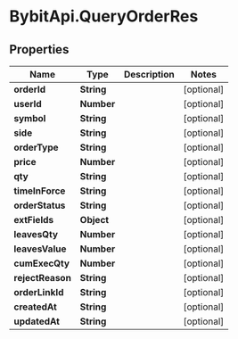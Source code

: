 # BybitApi.QueryOrderRes

## Properties
Name | Type | Description | Notes
------------ | ------------- | ------------- | -------------
**orderId** | **String** |  | [optional] 
**userId** | **Number** |  | [optional] 
**symbol** | **String** |  | [optional] 
**side** | **String** |  | [optional] 
**orderType** | **String** |  | [optional] 
**price** | **Number** |  | [optional] 
**qty** | **String** |  | [optional] 
**timeInForce** | **String** |  | [optional] 
**orderStatus** | **String** |  | [optional] 
**extFields** | **Object** |  | [optional] 
**leavesQty** | **Number** |  | [optional] 
**leavesValue** | **Number** |  | [optional] 
**cumExecQty** | **Number** |  | [optional] 
**rejectReason** | **String** |  | [optional] 
**orderLinkId** | **String** |  | [optional] 
**createdAt** | **String** |  | [optional] 
**updatedAt** | **String** |  | [optional] 


